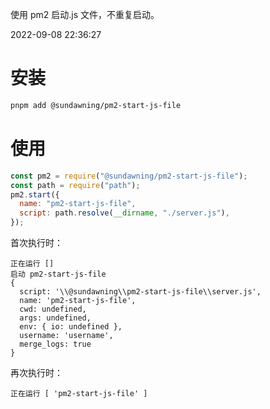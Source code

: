 使用 pm2 启动.js 文件，不重复启动。

2022-09-08 22:36:27

# 安装

```sh
pnpm add @sundawning/pm2-start-js-file
```

# 使用

```js
const pm2 = require("@sundawning/pm2-start-js-file");
const path = require("path");
pm2.start({
  name: "pm2-start-js-file",
  script: path.resolve(__dirname, "./server.js"),
});
```

首次执行时：

```
正在运行 []
启动 pm2-start-js-file
{
  script: '\\@sundawning\\pm2-start-js-file\\server.js',
  name: 'pm2-start-js-file',
  cwd: undefined,
  args: undefined,
  env: { io: undefined },
  username: 'username',
  merge_logs: true
}
```

再次执行时：

```
正在运行 [ 'pm2-start-js-file' ]
```
